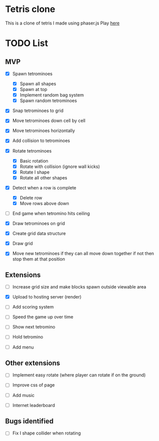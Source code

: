 # Tetris clone
This is a clone of tetris I made using phaser.js
Play [here](https://mv-tetris.onrender.com/)
# TODO List
## MVP
- [x] Spawn tetrominoes
    - [x] Spawn all shapes
    - [x] Spawn at top
    - [x] Implement random bag system
    - [x] Spawn random tetrominoes
- [x] Snap tetrominoes to grid
- [x] Move tetrominoes down cell by cell
- [x] Move tetrominoes horizontally
- [x] Add collision to tetrominoes
- [x] Rotate tetrominoes
    - [x] Basic rotation
    - [x] Rotate with collision (ignore wall kicks)
    - [x] Rotate I shape
    - [x] Rotate all other shapes
- [x] Detect when a row is complete
    - [x] Delete row
    - [x] Move rows above down
- [ ] End game when tetromino hits ceiling
- [x] Draw tetrominoes on grid
- [x] Create grid data structure
- [x] Draw grid

- [x] Move new tetrominoes if they can all move down together if not then stop them at that position

## Extensions
- [ ] Increase grid size and make blocks spawn outside viewable area
- [x] Upload to hosting server (render)
- [ ] Add scoring system
- [ ] Speed the game up over time
- [ ] Show next tetromino
- [ ] Hold tetromino
- [ ] Add menu


## Other extensions
- [ ] Implement easy rotate (where player can rotate if on the ground)
- [ ] Improve css of page
- [ ] Add music
- [ ] Internet leaderboard


## Bugs identified
- [ ] Fix I shape collider when rotating